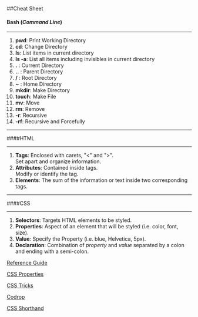 ##Cheat Sheet
#### Bash (_Command Line_)
___

1. **pwd**:  Print Working Directory
2. **cd**:  Change Directory
3. **ls**: List items in current directory
4. **ls -a**: List all items including invisibles in current directory
5. **.** : Current Directory
6. **..** : Parent Directory
7. **/** : Root Directory
8. **~** : Home Directory
9. **mkdir**: Make Directory
10. **touch**: Make File
11. **mv**: Move
12. **rm**: Remove
13. **-r**: Recursive
14. **-rf**: Recursive and Forcefully
 
___


####HTML
___

1. **Tags**: Enclosed with carets, "<" and ">".  
  Set apart and organize information.
2. **Attributes**: Contained inside tags.  
  Modify or identify the tag.
3. **Elements**:  The sum of the information or text inside two corresponding tags.

___

####CSS

___

1. **Selectors**: Targets HTML elements to be styled. 
2. **Properties**: Aspect of an element that will be styled (i.e. color, font, size).
3. **Value**: Specify the Property (i.e. blue, Helvetica, 5px).
4. **Declaration**: Combination of _property_ and _value_ separated by a colon and ending with a semi-colon. 

[Reference Guide](https://www.kobzarev.com/wp-content/uploads/cheatsheets/css/css3-cheat-sheet.pdf)

[CSS Properties](http://www.w3schools.com/cssref/)

[CSS Tricks](https://css-tricks.com/almanac/properties/)

[Codrop](http://tympanus.net/codrops/css_reference/#section_css-property)

[CSS Shorthand](https://developer.mozilla.org/en-US/docs/Web/CSS/Shorthand_properties)